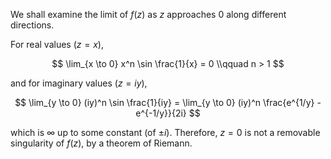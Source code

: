 We shall examine the limit of $f(z)$ as $z$ approaches 0 along different directions.

For real values ($z = x$),

$$
\lim_{x \to 0} x^n \sin \frac{1}{x} = 0 \\qquad n > 1
$$

and for imaginary values ($z = iy$),

$$
\lim_{y \to 0} (iy)^n \sin \frac{1}{iy} = \lim_{y \to 0} (iy)^n \frac{e^{1/y} - e^{-1/y}}{2i}
$$

which is $\infty$ up to some constant (of $\pm i$). Therefore, $z=0$ is not a removable singularity of $f(z)$, by a theorem of Riemann.
